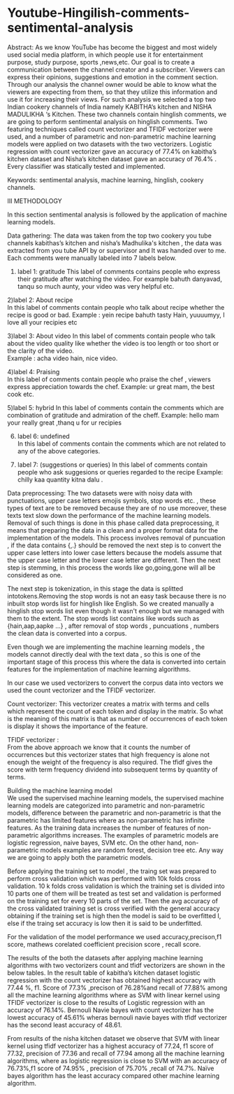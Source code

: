 # Youtube-Hingilish-comments-sentimental-analysis
Abstract: As we know YouTube has become the biggest and most widely used social media platform, in which people use it for entertainment purpose, study purpose, sports ,news,etc. Our goal is to create a communication between the channel creator and a subscriber. Viewers can express their opinions, suggestions and emotion in the comment section. Through our analysis the channel owner would be able to know what the viewers are expecting from them, so that they utilize this information and use it  for increasing their views. For such analysis we selected a top two  Indian cookery channels of India namely KABITHA‘s kitchen and NISHA MADULIKHA ‘s Kitchen. These two channels contain hinglish comments, we are going to perform sentimental analysis on hinglish comments. Two featuring techniques called count vectorizer and TFIDF vectorizer were used, and a number of parametric and non-parametric machine learning models were applied on two datasets with the two vectorizers. Logistic regression with  count vectorizer gave an accuracy of 77.4% on kabitha’s kitchen dataset and Nisha’s kitchen dataset gave an accuracy of 76.4% . Every classifier was statically tested and implemented. 

Keywords: sentimental analysis, machine learning, hinglish, cookery channels. 

III METHODOLOGY
 
In this section sentimental analysis is followed by the application of machine learning models. 

Data gathering: The data was taken from the top two cookery you tube channels kabithas’s kitchen and nisha’s Madhulika's kitchen , the data was extracted from you tube API by or supervisor and It was handed over to me. Each comments were  manually labeled into 7 labels below. 

1) label 1: gratitude 
            	This label of comments contains people who express their gratitude after watching the video. For example bahuth danyavad, tanqu so much aunty, your video was very helpful etc. 

2)label 2: About recipe  
           	In this label of comments contain people who talk about recipe whether the recipe is good or bad. Example : yein recipe bahuth tasty Hain, yuuuumyy, I love all your recipies etc 

3)label 3: About video 
            	In this label of comments contain people who talk about the video quality like whether the video is too length or too short or the clarity of the video.  
Example : acha video hain, nice video. 

4)label 4: Praising  
       	In this label of comments contain people who praise the chef , viewers express appreciation towards the chef. 
Example: ur great mam, the best cook etc. 

5)label 5: hybrid 
      In this label of comments contain the comments which are combination of gratitude and admiration of the cheff. 
Example: hello mam your really great ,thanq u for ur recipies 
 
 
6) label 6: undefined  
             	In this label of comments contain the comments which are not related to any of the above categories. 

7) label 7: (suggestions or queries) 
           	In this label of comments contain people who ask suggesions or queries regarded to the recipe 
Example: chilly kaa quantity kitna dalu . 

Data preprocessing:
The two datasets were with noisy data with punctuations, upper case letters emojis symbols, stop words etc. , these types of text are to be removed because they are of no use moreover, these texts text slow down the performance of the machine learning models. Removal of such things is done in this phase called data preprocessing, it means that preparing the data in a clean and a proper format data for the implementation of the models. This process involves removal of puncuation , if the data contains {,.} should be removed  the next step is to convert the upper case letters into lower case letters because the models assume that the upper case letter and the lower case letter are different. Then the next step is stemming, in this process the words like go,going,gone will all be considered as one. 

The next step is tokenization, in this stage the data is splitted intotokens.Removing the stop words is not an easy task because there is no inbuilt stop words list for hinglish  like English. So we created  manually a hinglish stop words list even though it wasn't enough but we managed with them to the extent. The stop words list contains like words such as {hain,aap,aapke …} , after removal of stop words , puncuations , numbers the clean data is converted into a corpus. 

Even though we are implementing the machine learning models , the models cannot directly deal with the text data , so this is one of the important stage of this process this where the data is converted into certain features for the implementation of machine learning algorithms. 

In our case we used vectorizers to convert the corpus data  into vectors we used the count vectorizer and the TFIDF vectorizer. 

Count vectorizer: This vectorizer creates a matrix  with terms and cells which represent the count of each token and display in the matrix. So what is the meaning of this matrix is that as number of occurrences of each token is display it shows the importance of the feature. 

TFIDF vectorizer :  
From the above approach we know that it counts the number of occurrences but this vectorizer states that high frequency is alone not enough the weight of the frequency is also required. The tfidf gives the score with term frequency dividend into subsequent terms by quantity of terms. 

Building the machine learning model  
             We used the supervised machine learning models, the supervised machine learning models are categorized into parametric and non-parametric models, difference between the parametric and non-parametric is that the parametric has limited features where as non-parametric has infinite features. As the training data increases the number of features of non-parametric algorithms increases. The examples of parametric models are logistic regression, naive bayes, SVM etc. On the other hand, non-parametric models examples are random forest, decision tree etc. Any way we are going to apply both the parametric models. 
 
Before applying the training  set to model , the traing set was prepared to perform cross validation which was performed with 10k folds cross validation. 10 k folds cross validation is which the training set is divided into 10 parts one of them will be treated as test set and validation is performed on the training set for every 10 parts of the set. Then the avg accuracy of the cross validated training set is cross verified with the general accuracy obtaining if the training set is high  then the model is said to be overfitted I, else if the  traing set accuracy is low then it is said to be underfitted. 

For the validation of the model performance we used accuracy,precison,f1 score, mathews corelated coefficient precision score , recall score. 

The results of the both the datasets after applying machine learning algorithms with two vectorizers count and tfidf vectorizers are shown in the below tables. 
In the result table of kabitha’s kitchen dataset  logistic regression with the count vectorizer has obtained highest accuracy with 77.44 %, f1. Score of 77.3% ,precison of 76.28%and recall of 77.88%  among all the machine learning algorithms where as SVM with linear kernel using TFIDF vectorizer is close to the results of Logistic regression with an accuracy of 76.14%. 
Bernouli Navie bayes with count vectorizer has the lowest accuracy of 45.61% wheras bernouli navie bayes with tfidf vectorizer has the second least accuracy of 48.61. 

From results of the  nisha kitchen dataset we observe that SVM with linear kernel using tfidf vectorizer has a highest accuracy of 77.24, f1 score of 77.32, precision of 77.36 and recall of 77.94 among all the machine learning algorithms, where as logistic regression is close to SVM with an accuracy of 76.73%,f1 score of 74.95% , precision of 75.70% ,recall of 74.7%. Naïve bayes algorithm has the least accuracy compared other machine learning algorithm. 

